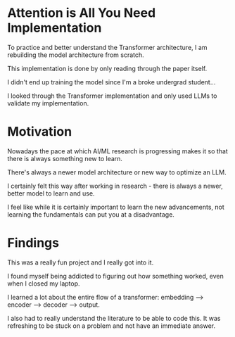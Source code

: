 # Attention is All You Need Implementation
To practice and better understand the Transformer architecture, I am rebuilding the model architecture from scratch.

This implementation is done by only reading through the paper itself.

I didn't end up training the model since I'm a broke undergrad student...

I looked through the Transformer implementation and only used LLMs to validate my implementation.

# Motivation

Nowadays the pace at which AI/ML research is progressing makes it so that there is always something new to learn.

There's always a newer model architecture or new way to optimize an LLM.

I certainly felt this way after working in research - there is always a newer, better model to learn and use.

I feel like while it is certainly important to learn the new advancements, not learning the fundamentals can put you at a disadvantage.

# Findings

This was a really fun project and I really got into it.

I found myself being addicted to figuring out how something worked, even when I closed my laptop.

I learned a lot about the entire flow of a transformer: embedding --> encoder --> decoder --> output.

I also had to really understand the literature to be able to code this. It was refreshing to be stuck on a problem and not have an immediate answer.